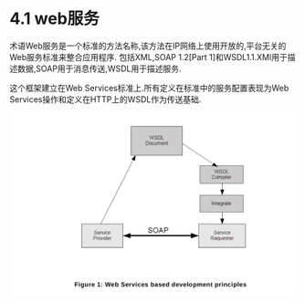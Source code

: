 # 4.1 web服务

术语Web服务是一个标准的方法名称,该方法在IP网络上使用开放的,平台无关的Web服务标准来整合应用程序.
包括XML,SOAP 1.2[Part 1]和WSDL1.1.XMl用于描述数据,SOAP用于消息传送,WSDL用于描述服务.

这个框架建立在Web Services标准上.所有定义在标准中的服务配置表现为Web Services操作和定义在HTTP上的WSDL作为传送基础.

![图一](images/figure_1.png)

